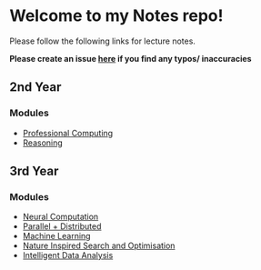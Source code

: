 # Welcome to my Notes repo!

Please follow the following links for lecture notes.

**Please create an issue [here](https://github.com/barrett370/Notes/issues) if you find any typos/ inaccuracies**

## 2nd Year
### Modules

- [Professional Computing](Y2/Professional-Computing/out/Professional_Computing_Notes.html)
- [Reasoning](Y2/Reasoning/reasoning-index.md)

## 3rd Year

### Modules

- [Neural Computation](./Y3/Neural-Computation/nc-index.md)
- [Parallel + Distributed](./Y3/Parallel+Distributed/pd-index.md)
- [Machine Learning](./Y3/Machine-Learning/ml-index.md)
- [Nature Inspired Search and Optimisation](./Y3/NISO/niso-index.md)
- [Intelligent Data Analysis](./Y3/Ida/ida-index.md)






